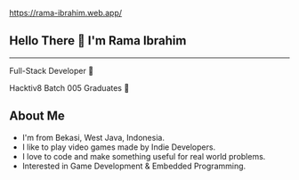 

https://rama-ibrahim.web.app/

## Hello There 👋 I'm Rama Ibrahim
<hr>
Full-Stack Developer 🤖

Hacktiv8 Batch 005 Graduates :bookmark_tabs:

## About Me

- I'm from Bekasi, West Java, Indonesia.
- I like to play video games made by Indie Developers. 
- I love to code and make something useful for real world problems.
- Interested in Game Development & Embedded Programming.

<!--
**RamaRamesses/RamaRamesses** is a ✨ _special_ ✨ repository because its `README.md` (this file) appears on your GitHub profile.

Here are some ideas to get you started:

- 🔭 I’m currently working on ...
- 🌱 I’m currently learning ...
- 👯 I’m looking to collaborate on ...
- 🤔 I’m looking for help with ...
- 💬 Ask me about ...
- 📫 How to reach me: ...
- 😄 Pronouns: ...
- ⚡ Fun fact: ... -->
